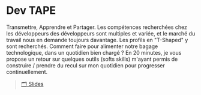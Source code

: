 # Dev TAPE

Transmettre, Apprendre et Partager.
Les compétences recherchées chez les développeurs des développeurs sont multiples et variée, et le marché du travail nous en demande toujours davantage.
Les profils en "T-Shaped" y sont recherchés.
Comment faire pour alimenter notre bagage technologique, dans un quotidien bien chargé ?
En 20 minutes, je vous propose un retour sur quelques outils (softs skills) m'ayant permis de 
construire / prendre du recul sur mon quotidien pour progresser continuellement.

> [🗂️ Slides](slides)
